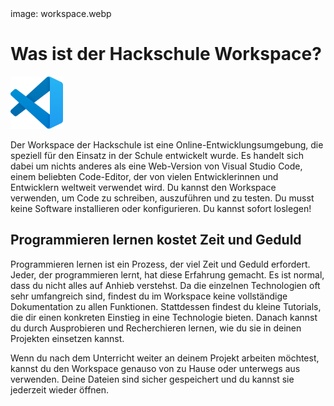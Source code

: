 <div class='meta'>
image: workspace.webp
</div>

# Was ist der Hackschule Workspace?

<img class='r' style='width: 6em;' src='vscode.png'>

<p class='abstract'>
Der Workspace der Hackschule ist eine Online-Entwicklungsumgebung, die speziell für den Einsatz in der Schule entwickelt wurde.
Es handelt sich dabei um nichts anderes als eine Web-Version von Visual Studio Code, einem beliebten Code-Editor, der von vielen Entwicklerinnen und Entwicklern weltweit verwendet wird.
Du kannst den Workspace verwenden, um Code zu schreiben, auszuführen und zu testen. Du musst keine Software installieren oder konfigurieren. Du kannst sofort loslegen!
</p>

## Programmieren lernen kostet Zeit und Geduld

Programmieren lernen ist ein Prozess, der viel Zeit und Geduld erfordert. Jeder, der programmieren lernt, hat diese Erfahrung gemacht. Es ist normal, dass du nicht alles auf Anhieb verstehst. Da die einzelnen Technologien oft sehr umfangreich sind, findest du im Workspace keine vollständige Dokumentation zu allen Funktionen. Stattdessen findest du  kleine Tutorials, die dir einen konkreten Einstieg in eine Technologie bieten. Danach kannst du durch Ausprobieren und Recherchieren lernen, wie du sie in deinen Projekten einsetzen kannst.

Wenn du nach dem Unterricht weiter an deinem Projekt arbeiten möchtest, kannst du den Workspace genauso von zu Hause oder unterwegs aus verwenden. Deine Dateien sind sicher gespeichert und du kannst sie jederzeit wieder öffnen.
